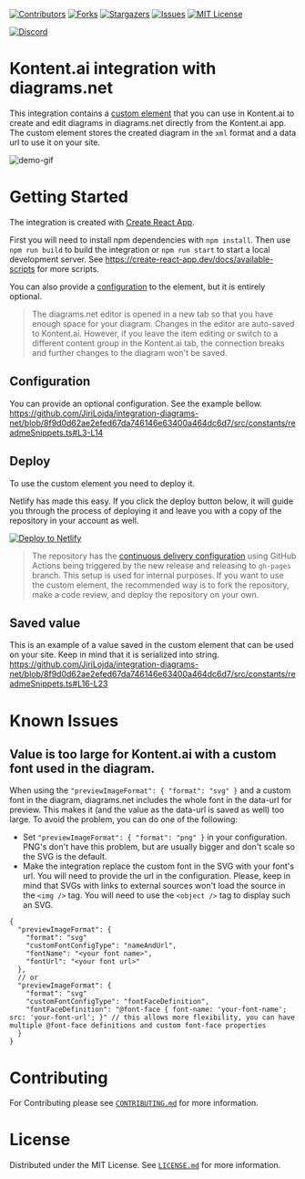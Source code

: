 [![Contributors][contributors-shield]][contributors-url]
[![Forks][forks-shield]][forks-url]
[![Stargazers][stars-shield]][stars-url]
[![Issues][issues-shield]][issues-url]
[![MIT License][license-shield]][license-url]

[![Discord][discord-shield]][discord-url]


# Kontent.ai integration with diagrams.net

This integration contains a [custom element](https://kontent.ai/learn/tutorials/develop-apps/integrate/content-editing-extensions/) that you can use in Kontent.ai to create and edit diagrams in diagrams.net directly from the Kontent.ai app.
The custom element stores the created diagram in the `xml` format and a data url to use it on your site.

![demo-gif](docs/demo.gif)

# Getting Started

The integration is created with [Create React App](https://create-react-app.dev/). 

First you will need to install npm dependencies with `npm install`. 
Then use `npm run build` to build the integration or `npm run start` to start a local development server. 
See https://create-react-app.dev/docs/available-scripts for more scripts.

You can also provide a [configuration](#Configuration) to the element, but it is entirely optional.

> The diagrams.net editor is opened in a new tab so that you have enough space for your diagram.
> Changes in the editor are auto-saved to Kontent.ai.
> However, if you leave the item editing or switch to a different content group in the Kontent.ai tab, the connection breaks and further changes to the diagram won't be saved.

## Configuration

You can provide an optional configuration. See the example bellow.
https://github.com/JiriLojda/integration-diagrams-net/blob/8f9d0d62ae2efed67da746146e63400a464dc6d7/src/constants/readmeSnippets.ts#L3-L14

## Deploy

To use the custom element you need to deploy it.

Netlify has made this easy. If you click the deploy button below, it will guide you through the process of deploying it and leave you with a copy of the repository in your account as well.

[![Deploy to Netlify](https://www.netlify.com/img/deploy/button.svg)](https://app.netlify.com/start/deploy?repository=https://github.com/JiriLojda/integration-diagrams-net)

> The repository has the [continuous delivery configuration](./.github/workflows/deploy.yml) using GitHub Actions being triggered by the new release and releasing to `gh-pages` branch. This setup is used for internal purposes. If you want to use the custom element, the recommended way is to fork the repository, make a code review, and deploy the repository on your own.

## Saved value

This is an example of a value saved in the custom element that can be used on your site. Keep in mind that it is serialized into string.
https://github.com/JiriLojda/integration-diagrams-net/blob/8f9d0d62ae2efed67da746146e63400a464dc6d7/src/constants/readmeSnippets.ts#L16-L23

# Known Issues

## Value is too large for Kontent.ai with a custom font used in the diagram.

When using the `"previewImageFormat": { "format": "svg" }` and a custom font in the diagram, diagrams.net includes the whole font in the data-url for preview.
This makes it (and the value as the data-url is saved as well) too large.
To avoid the problem, you can do one of the following:
* Set `"previewImageFormat": { "format": "png" }` in your configuration. PNG's don't have this problem, but are usually bigger and don't scale so the SVG is the default.
* Make the integration replace the custom font in the SVG with your font's url. You will need to provide the url in the configuration. Please, keep in mind that SVGs with links to external sources won't load the source in the `<img />` tag. You will need to use the `<object />` tag to display such an SVG.
```jsonc
{
  "previewImageFormat": { 
    "format": "svg"
    "customFontConfigType": "nameAndUrl",
    "fontName": "<your font name>",
    "fontUrl": "<your font url>"
  },
  // or
  "previewImageFormat": { 
    "format": "svg"
    "customFontConfigType": "fontFaceDefinition",
    "fontFaceDefinition": "@font-face { font-name: 'your-font-name'; src: 'your-font-url'; }" // this allows more flexibility, you can have multiple @font-face definitions and custom font-face properties
  }
}
```

# Contributing

For Contributing please see  [`CONTRIBUTING.md`](CONTRIBUTING.md) for more information.

# License

Distributed under the MIT License. See [`LICENSE.md`](./LICENSE.md) for more information.


[contributors-shield]: https://img.shields.io/github/contributors/JiriLojda/integration-diagrams-net.svg?style=for-the-badge
[contributors-url]: https://github.com/JiriLojda/integration-diagrams-net/graphs/contributors
[forks-shield]: https://img.shields.io/github/forks/JiriLojda/integration-diagrams-net.svg?style=for-the-badge
[forks-url]: https://github.com/JiriLojda/integration-diagrams-net/network/members
[stars-shield]: https://img.shields.io/github/stars/JiriLojda/integration-diagrams-net.svg?style=for-the-badge
[stars-url]: https://github.com/JiriLojda/integration-diagrams-net/stargazers
[issues-shield]: https://img.shields.io/github/issues/JiriLojda/integration-diagrams-net.svg?style=for-the-badge
[issues-url]:https://github.com/JiriLojda/integration-diagrams-net/issues
[license-shield]: https://img.shields.io/github/license/JiriLojda/integration-diagrams-net.svg?style=for-the-badge
[license-url]:https://github.com/JiriLojda/integration-diagrams-net/blob/master/LICENSE.md
[discord-shield]: https://img.shields.io/discord/821885171984891914?color=%237289DA&label=Kontent.ai%20Discord&logo=discord&style=for-the-badge
[discord-url]: https://discord.com/invite/SKCxwPtevJ
